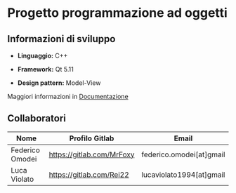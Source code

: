 # Progetto programmazione ad oggetti

## Informazioni di sviluppo

* **Linguaggio:** C++

* **Framework:** Qt 5.11

* **Design pattern:** Model-View

Maggiori informazioni in [Documentazione](https://github.com/Fomodei94/DarkCalculator/blob/master/Docs/Federico_Omodei_doc.pdf)

## Collaboratori

| Nome | Profilo Gitlab | Email |
| ------ | ------ | ------ |
| Federico Omodei | https://gitlab.com/MrFoxy | federico.omodei[at]gmail
| Luca Violato | https://gitlab.com/Rei22 | lucaviolato1994[at]gmail

